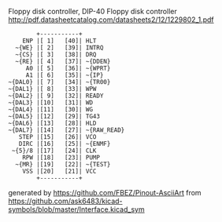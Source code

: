 Floppy disk controller, DIP-40
Floppy disk controller
http://pdf.datasheetcatalog.com/datasheets2/12/1229802_1.pdf


	        +-----------+
	    ENP |[ 1]   [40]| HLT
	  ~{WE} |[ 2]   [39]| INTRQ
	  ~{CS} |[ 3]   [38]| DRQ
	  ~{RE} |[ 4]   [37]| ~{DDEN}
	     A0 |[ 5]   [36]| ~{WPRT}
	     A1 |[ 6]   [35]| ~{IP}
	~{DAL0} |[ 7]   [34]| ~{TR00}
	~{DAL1} |[ 8]   [33]| WPW
	~{DAL2} |[ 9]   [32]| READY
	~{DAL3} |[10]   [31]| WD
	~{DAL4} |[11]   [30]| WG
	~{DAL5} |[12]   [29]| TG43
	~{DAL6} |[13]   [28]| HLD
	~{DAL7} |[14]   [27]| ~{RAW_READ}
	   STEP |[15]   [26]| VCO
	   DIRC |[16]   [25]| ~{ENMF}
	 ~{5}/8 |[17]   [24]| CLK
	    RPW |[18]   [23]| PUMP
	  ~{MR} |[19]   [22]| ~{TEST}
	    VSS |[20]   [21]| VCC
	        +-----------+


generated by https://github.com/FBEZ/Pinout-AsciiArt from https://github.com/ask6483/kicad-symbols/blob/master/Interface.kicad_sym